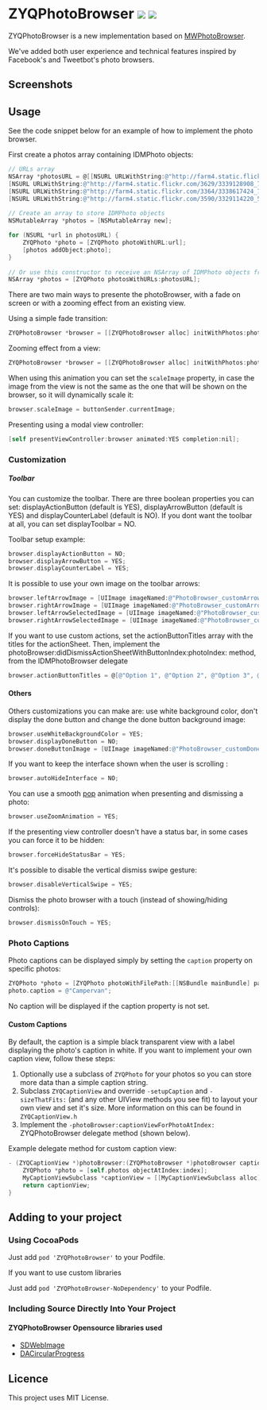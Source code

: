 # ZYQPhotoBrowser ![](http://cocoapod-badges.herokuapp.com/v/ZYQPhotoBrowser/badge.png) ![](http://cocoapod-badges.herokuapp.com/p/ZYQPhotoBrowser/badge.png)

ZYQPhotoBrowser is a new implementation based on [MWPhotoBrowser](https://github.com/mwaterfall/MWPhotoBrowser).

We've added both user experience and technical features inspired by Facebook's and Tweetbot's photo browsers.

## Screenshots



## Usage

See the code snippet below for an example of how to implement the photo browser.

First create a photos array containing IDMPhoto objects:

``` objective-c
// URLs array
NSArray *photosURL = @[[NSURL URLWithString:@"http://farm4.static.flickr.com/3567/3523321514_371d9ac42f_b.jpg"], 
[NSURL URLWithString:@"http://farm4.static.flickr.com/3629/3339128908_7aecabc34b_b.jpg"], 
[NSURL URLWithString:@"http://farm4.static.flickr.com/3364/3338617424_7ff836d55f_b.jpg"], 
[NSURL URLWithString:@"http://farm4.static.flickr.com/3590/3329114220_5fbc5bc92b_b.jpg"]];
    
// Create an array to store IDMPhoto objects
NSMutableArray *photos = [NSMutableArray new];

for (NSURL *url in photosURL) {
	ZYQPhoto *photo = [ZYQPhoto photoWithURL:url];
	[photos addObject:photo];
}
	
// Or use this constructor to receive an NSArray of IDMPhoto objects from your NSURL objects
NSArray *photos = [ZYQPhoto photosWithURLs:photosURL];
````

There are two main ways to presente the photoBrowser, with a fade on screen or with a zooming effect from an existing view.

Using a simple fade transition:

``` objective-c    
ZYQPhotoBrowser *browser = [[ZYQPhotoBrowser alloc] initWithPhotos:photos];
``` 

Zooming effect from a view:

``` objective-c    
ZYQPhotoBrowser *browser = [[ZYQPhotoBrowser alloc] initWithPhotos:photos animatedFromView:sender];
```

When using this animation you can set the `scaleImage` property, in case the image from the view is not the same as the one that will be shown on the browser, so it will dynamically scale it:

``` objective-c    
browser.scaleImage = buttonSender.currentImage;
```

Presenting using a modal view controller:

``` objective-c
[self presentViewController:browser animated:YES completion:nil];
```

### Customization

##### Toolbar

You can customize the toolbar. There are three boolean properties you can set: displayActionButton (default is YES), displayArrowButton (default is YES) and displayCounterLabel (default is NO). If you dont want the toolbar at all, you can set displayToolbar = NO.

Toolbar setup example:
``` objective-c     
browser.displayActionButton = NO;
browser.displayArrowButton = YES;
browser.displayCounterLabel = YES;
```

It is possible to use your own image on the toolbar arrows:
``` objective-c     
browser.leftArrowImage = [UIImage imageNamed:@"PhotoBrowser_customArrowLeft.png"];
browser.rightArrowImage = [UIImage imageNamed:@"PhotoBrowser_customArrowRight.png"];
browser.leftArrowSelectedImage = [UIImage imageNamed:@"PhotoBrowser_customArrowLeftSelected.png"];
browser.rightArrowSelectedImage = [UIImage imageNamed:@"PhotoBrowser_customArrowRightSelected.png"];
```

If you want to use custom actions, set the actionButtonTitles array with the titles for the actionSheet. Then, implement the photoBrowser:didDismissActionSheetWithButtonIndex:photoIndex: method, from the IDMPhotoBrowser delegate

``` objective-c    
browser.actionButtonTitles = @[@"Option 1", @"Option 2", @"Option 3", @"Option 4"];
```

#### Others

Others customizations you can make are: use white background color, don't display the done button and change the done button background image:
``` objective-c    
browser.useWhiteBackgroundColor = YES;
browser.displayDoneButton = NO;
browser.doneButtonImage = [UIImage imageNamed:@"PhotoBrowser_customDoneButton.png"];
```

If you want to keep the interface shown when the user is scrolling :
``` objective-c
browser.autoHideInterface = NO;
```

You can use a smooth [pop](https://github.com/facebook/pop) animation when presenting and dismissing a photo:
``` objective-c
browser.useZoomAnimation = YES;
```

If the presenting view controller doesn't have a status bar, in some cases you can force it to be hidden:
``` objective-c
browser.forceHideStatusBar = YES;
```

It's possible to disable the vertical dismiss swipe gesture:
``` objective-c
browser.disableVerticalSwipe = YES;
```

Dismiss the photo browser with a touch (instead of showing/hiding controls):
``` objective-c
browser.dismissOnTouch = YES;
```

### Photo Captions

Photo captions can be displayed simply by setting the `caption` property on specific photos:
``` objective-c
ZYQPhoto *photo = [ZYQPhoto photoWithFilePath:[[NSBundle mainBundle] pathForResource:@"photo2l" ofType:@"jpg"]];
photo.caption = @"Campervan";
```

No caption will be displayed if the caption property is not set.

#### Custom Captions

By default, the caption is a simple black transparent view with a label displaying the photo's caption in white. If you want to implement your own caption view, follow these steps:

1. Optionally use a subclass of `ZYQPhoto` for your photos so you can store more data than a simple caption string.
2. Subclass `ZYQCaptionView` and override `-setupCaption` and `-sizeThatFits:` (and any other UIView methods you see fit) to layout your own view and set it's size. More information on this can be found in `ZYQCaptionView.h`
3. Implement the `-photoBrowser:captionViewForPhotoAtIndex:` ZYQPhotoBrowser delegate method (shown below).

Example delegate method for custom caption view:
``` objective-c
- (ZYQCaptionView *)photoBrowser:(ZYQPhotoBrowser *)photoBrowser captionViewForPhotoAtIndex:(NSUInteger)index {
	ZYQPhoto *photo = [self.photos objectAtIndex:index];
	MyCaptionViewSubclass *captionView = [[MyCaptionViewSubclass alloc] initWithPhoto:photo];
	return captionView;
}
```

## Adding to your project

### Using CocoaPods

Just add `pod 'ZYQPhotoBrowser'` to your Podfile.

If you want to use custom libraries

Just add  `pod 'ZYQPhotoBrowser-NoDependency'` to your Podfile.

### Including Source Directly Into Your Project

#### ZYQPhotoBrowser Opensource libraries used

- [SDWebImage](https://github.com/rs/SDWebImage)
- [DACircularProgress](https://github.com/danielamitay/DACircularProgress)

## Licence

This project uses MIT License.
